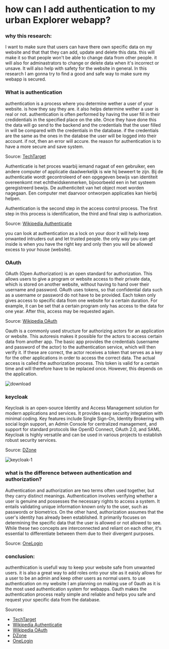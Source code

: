 # how can I add authentication to my urban Explorer webapp?

### why this research:
I want to make sure that users can have there own specific data on my website and that that they can add, update and delete this data. this will make it so that people won't be able to change data from other people. it will also for adminastrators to change or delete data when it's incorrect or unsave. It will also help with safety for the website in general. In this research I am gonna try to find a good and safe way to make sure my webapp is secured.


### What is authentication

authentication is a process where you determine wether a user of your website. is how they say they are. it also helps determine wether a user is real or not. authentication is often performed by having the user fill in their credidentials in the specified place on the site. Once they have done this the data will go send to the backend and the credentials that the user filled in will be compared with the credentials in the database. if the credentials are the same as the ones in the databse the user will be logged into their account. if not, then an error will accure. the reason for authentication is to have a more secure and save system.

Source: [TechTarget](https://www.techtarget.com/searchsecurity/definition/authentication)


Authenticatie is het proces waarbij iemand nagaat of een gebruiker, een andere computer of applicatie daadwerkelijk is wie hij beweert te zijn. Bij de authenticatie wordt gecontroleerd of een opgegeven bewijs van identiteit overeenkomt met echtheidskenmerken, bijvoorbeeld een in het systeem geregistreerd bewijs. De authenticiteit van het object moet worden nagegaan. Een computer met daarvoor ontworpen applicaties kan hierbij helpen.

Authentication is the second step in the access control process. The first step in this process is identification, the third and final step is authorization.

Source: [Wikipedia Authenticatie](https://nl.wikipedia.org/wiki/Authenticatie)

you can look at authentication as a lock on your door it will help keep onwanted intruders out and let trusted people. the only way you can get inside is when you have the right key and only then you will be allowed excess to your house (website).

### OAuth

OAuth (Open Authorization) is an open standard for authorization. This allows users to give a program or website access to their private data, which is stored on another website, without having to hand over their username and password. OAuth uses tokens, so that confidential data such as a username or password do not have to be provided. Each token only gives access to specific data from one website for a certain duration. For example, it can be set that a certain program only has access to the data for one year. After this, access may be requested again.

Source: [Wikipedia OAuth](https://en.wikipedia.org/wiki/OAuth)

Oauth is a commonly used structure for authorizing actors for an application or website. This autoresis makes it possible for the actors to access certain data from another app. The basic app provides the credentials (username and password of the actor) to the authentication service, which will then verify it. If these are correct, the actor receives a token that serves as a key for the other applications in order to access the correct data. The actual access is called the authorization process. This token is valid for a certain time and will therefore have to be replaced once. However, this depends on the application.

![download](https://github.com/WouterVerschuren/S3Portfolio/assets/74074356/63c5d4c5-72b9-4629-ac4d-7abe84ba906f)

### keycloak
Keycloak is an open-source Identity and Access Management solution for modern applications and services. It provides easy security integration with minimal coding. Key features include Single Sign-On, Identity Brokering with social login support, an Admin Console for centralized management, and support for standard protocols like OpenID Connect, OAuth 2.0, and SAML. Keycloak is highly versatile and can be used in various projects to establish robust security services.

Source: [DZone](https://dzone.com/articles/what-is-keycloak-and-when-it-may-help-you)

![keycloak-1](https://github.com/WouterVerschuren/S3Portfolio/assets/74074356/11830cdb-4791-45b0-a2d7-3e063769219f)







### what is the difference between authentication and authorization?

Authentication and authorization are two terms often used together, but they carry distinct meanings. Authentication involves verifying whether a user is genuine and possesses the necessary rights to access a system. It entails validating unique information known only to the user, such as passwords or biometrics. On the other hand, authorization assumes that the user's identity has already been established. It primarily focuses on determining the specific data that the user is allowed or not allowed to see. While these two concepts are interconnected and reliant on each other, it's essential to differentiate between them due to their divergent purposes.

Source: [OneLogin](https://www.onelogin.com/learn/authentication-vs-authorization#:~:text=Authentication%20and%20authorization%20are%20two,authorization%20determines%20their%20access%20rights.)

### conclusion:

authenthication is usefull way to keep your website safe from unwanted users. it is also a great way to add roles onto your site as it eaisly allows for a user to be an admin and keep other users as normal users. to use authentication on my website I am planning on making use of 0auth as it is the most used authentication system for webapps. 0auth makes the authentication process really simple and reliable and helps you safe and request your specific data from the database.




Sources: 
- [TechTarget](https://www.techtarget.com/searchsecurity/definition/authentication)
- [Wikipedia Authenticatie](https://nl.wikipedia.org/wiki/Authenticatie)
- [Wikipedia OAuth](https://en.wikipedia.org/wiki/OAuth)
- [DZone](https://dzone.com/articles/what-is-keycloak-and-when-it-may-help-you)
- [OneLogin](https://www.onelogin.com/learn/authentication-vs-authorization#:~:text=Authentication%20and%20authorization%20are%20two,authorization%20determines%20their%20access%20rights.)


